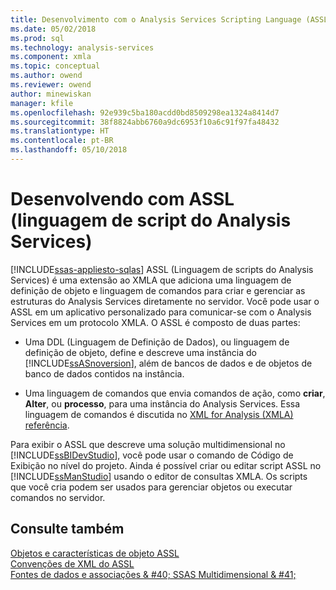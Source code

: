 ```yaml
---
title: Desenvolvimento com o Analysis Services Scripting Language (ASSL) | Microsoft Docs
ms.date: 05/02/2018
ms.prod: sql
ms.technology: analysis-services
ms.component: xmla
ms.topic: conceptual
ms.author: owend
ms.reviewer: owend
author: minewiskan
manager: kfile
ms.openlocfilehash: 92e939c5ba180acdd0bd8509298ea1324a8414d7
ms.sourcegitcommit: 38f8824abb6760a9dc6953f10a6c91f97fa48432
ms.translationtype: HT
ms.contentlocale: pt-BR
ms.lasthandoff: 05/10/2018
---
```

# <a name="developing-with-analysis-services-scripting-language-assl"></a>Desenvolvendo com ASSL (linguagem de script do Analysis Services)
[!INCLUDE[ssas-appliesto-sqlas](../../../includes/ssas-appliesto-sqlas.md)]
  ASSL (Linguagem de scripts do Analysis Services) é uma extensão ao XMLA que adiciona uma linguagem de definição de objeto e linguagem de comandos para criar e gerenciar as estruturas do Analysis Services diretamente no servidor. Você pode usar o ASSL em um aplicativo personalizado para comunicar-se com o Analysis Services em um protocolo XMLA. O ASSL é composto de duas partes:  
  
-   Uma DDL (Linguagem de Definição de Dados), ou linguagem de definição de objeto, define e descreve uma instância do [!INCLUDE[ssASnoversion](../../../includes/ssasnoversion-md.md)], além de bancos de dados e de objetos de banco de dados contidos na instância.  
  
-   Uma linguagem de comandos que envia comandos de ação, como **criar**, **Alter**, ou **processo**, para uma instância do Analysis Services. Essa linguagem de comandos é discutida no [XML for Analysis &#40;XMLA&#41; referência](../../../analysis-services/xmla/xml-for-analysis-xmla-reference.md).  
  
 Para exibir o ASSL que descreve uma solução multidimensional no [!INCLUDE[ssBIDevStudio](../../../includes/ssbidevstudio-md.md)], você pode usar o comando de Código de Exibição no nível do projeto. Ainda é possível criar ou editar script ASSL no [!INCLUDE[ssManStudio](../../../includes/ssmanstudio-md.md)] usando o editor de consultas XMLA. Os scripts que você cria podem ser usados para gerenciar objetos ou executar comandos no servidor.  
  
## <a name="see-also"></a>Consulte também  
 [Objetos e características de objeto ASSL](../../../analysis-services/multidimensional-models/scripting-language-assl/assl-objects-and-object-characteristics.md)   
 [Convenções de XML do ASSL](../../../analysis-services/multidimensional-models/scripting-language-assl/assl-xml-conventions.md)   
 [Fontes de dados e associações & #40; SSAS Multidimensional & #41;](../../../analysis-services/multidimensional-models/data-sources-and-bindings-ssas-multidimensional.md)  
  
  
